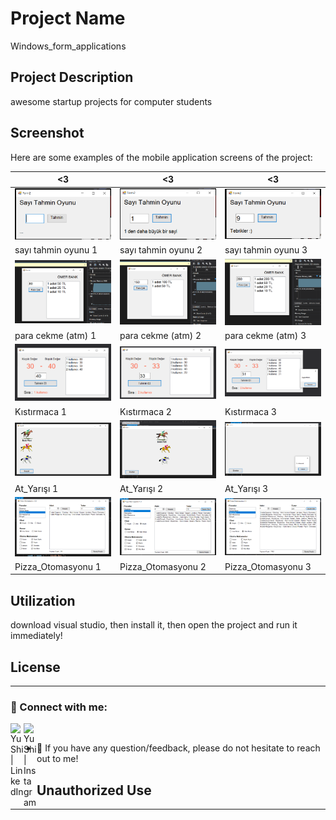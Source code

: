 # Project Name

Windows_form_applications

## Project Description

awesome startup projects for computer students

## Screenshot

Here are some examples of the mobile application screens of the project:

| <3                 | <3                 | <3                 |
|------------------------|------------------------|------------------------|
| ![Başlık 1](https://github.com/elektrasta/Windows_form_applications/blob/main/Screenshot/sto1.png) | ![Başlık 2](https://github.com/elektrasta/Windows_form_applications/blob/main/Screenshot/sto2.png) | ![Başlık 3](https://github.com/elektrasta/Windows_form_applications/blob/main/Screenshot/sto3.png) |
| sayı tahmin oyunu 1            | sayı tahmin oyunu  2             | sayı tahmin oyunu  3             |
| ![Başlık 1](https://github.com/elektrasta/Windows_form_applications/blob/main/_20220328_ParaCekme/Screenshot/Ekran%20g%C3%B6r%C3%BCnt%C3%BCs%C3%BC%202024-02-23%20201616.png) | ![Başlık 2](https://github.com/elektrasta/Windows_form_applications/blob/main/_20220328_ParaCekme/Screenshot/Ekran%20g%C3%B6r%C3%BCnt%C3%BCs%C3%BC%202024-02-23%20201637.png) | ![Başlık 3](https://github.com/elektrasta/Windows_form_applications/blob/main/_20220328_ParaCekme/Screenshot/Ekran%20g%C3%B6r%C3%BCnt%C3%BCs%C3%BC%202024-02-23%20201707.png) |
| para cekme (atm) 1            | para cekme (atm)  2             | para cekme (atm)  3             |
| ![Başlık 1](https://github.com/elektrasta/Windows_form_applications/blob/main/Kistirmaca/Screenshot/Ekran%20g%C3%B6r%C3%BCnt%C3%BCs%C3%BC%202024-02-23%20202035.png) | ![Başlık 2](https://github.com/elektrasta/Windows_form_applications/blob/main/Kistirmaca/Screenshot/Ekran%20g%C3%B6r%C3%BCnt%C3%BCs%C3%BC%202024-02-23%20202119.png) | ![Başlık 3](https://github.com/elektrasta/Windows_form_applications/blob/main/Kistirmaca/Screenshot/Ekran%20g%C3%B6r%C3%BCnt%C3%BCs%C3%BC%202024-02-23%20202140.png) |
| Kıstırmaca 1            | Kıstırmaca  2             | Kıstırmaca  3             |
| ![Başlık 1](https://github.com/elektrasta/Windows_form_applications/blob/main/_20220328_AtYarisi/Screenshot/Ekran%20g%C3%B6r%C3%BCnt%C3%BCs%C3%BC%202024-02-23%20202345.png) | ![Başlık 2](https://github.com/elektrasta/Windows_form_applications/blob/main/_20220328_AtYarisi/Screenshot/Ekran%20g%C3%B6r%C3%BCnt%C3%BCs%C3%BC%202024-02-23%20202434.png) | ![Başlık 3](https://github.com/elektrasta/Windows_form_applications/blob/main/_20220328_AtYarisi/Screenshot/Ekran%20g%C3%B6r%C3%BCnt%C3%BCs%C3%BC%202024-02-23%20202453.png) |
| At_Yarışı 1            | At_Yarışı  2             | At_Yarışı  3             |
| ![Başlık 1](https://github.com/elektrasta/Windows_form_applications/blob/main/Pizza/Screenshot/Ekran%20g%C3%B6r%C3%BCnt%C3%BCs%C3%BC%202024-02-23%20202830.png) | ![Başlık 2](https://github.com/elektrasta/Windows_form_applications/blob/main/Pizza/Screenshot/Ekran%20g%C3%B6r%C3%BCnt%C3%BCs%C3%BC%202024-02-23%20202931.png) | ![Başlık 3](https://github.com/elektrasta/Windows_form_applications/blob/main/Pizza/Screenshot/Ekran%20g%C3%B6r%C3%BCnt%C3%BCs%C3%BC%202024-02-23%20203020.png) |
| Pizza_Otomasyonu 1            | Pizza_Otomasyonu  2             | Pizza_Otomasyonu  3             |

## Utilization

download visual studio, then install it, then open the project and run it immediately!

## License

----------------------------------------------------------

### 🤝 Connect with me:

<a href="https://www.linkedin.com/in/%C3%B6mer-faruk-%C3%A7etinkaya-00626925b/"><img align="left" src="https://raw.githubusercontent.com/yushi1007/yushi1007/main/images/linkedin.svg" alt="Yu Shi | LinkedIn" width="21px"/></a>
<a href="https://www.instagram.com/elektrasta/"><img align="left" 
src="https://raw.githubusercontent.com/yushi1007/yushi1007/main/images/instagram.svg" alt="Yu Shi | Instagram" width="21px"/></a>
</br>
- 💬 If you have any question/feedback, please do not hesitate to reach out to me!

## Unauthorized Use

----------------------------------------------------------

